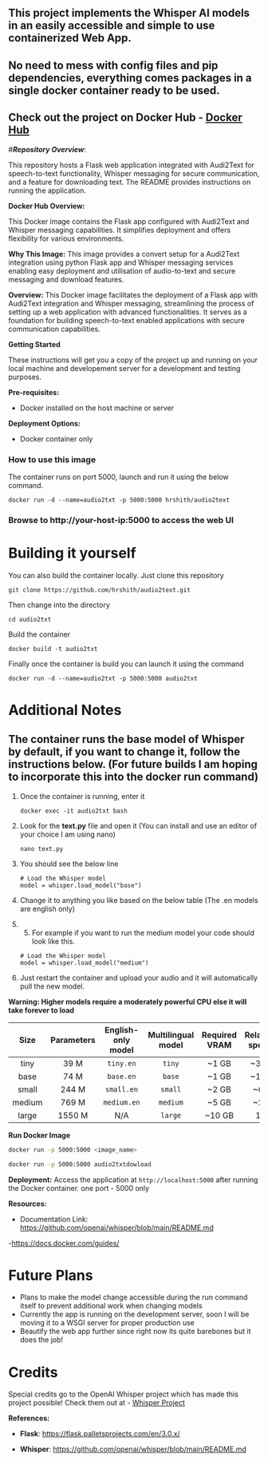 ## This project implements the Whisper AI models in an easily accessible and simple to use containerized Web App.
## No need to mess with config files and pip dependencies, everything comes packages in a single docker container ready to be used. 

## Check out the project on Docker Hub - [Docker Hub](https://hub.docker.com/repository/docker/asharshith/audio2txtdowload/general)

#***Repository Overview***:

This repository hosts a Flask web application integrated with Audi2Text for speech-to-text functionality, Whisper messaging for secure communication, and a feature for downloading text. The README provides instructions on running the application.

**Docker Hub Overview:**

This Docker image contains the Flask app configured with Audi2Text and Whisper messaging capabilities. It simplifies deployment and offers flexibility for various environments. 

**Why This Image:**
This image provides a convert setup for a  Audi2Text integration using python Flask app and Whisper messaging services enabling easy deployment and utilisation of audio-to-text and secure messaging  and download features.

**Overview:**
This Docker image facilitates the deployment of a Flask app with Audi2Text integration and Whisper messaging, streamlining the process of setting up a web application with advanced functionalities. It serves as a foundation for building speech-to-text enabled applications with secure communication capabilities.


**Getting Started**

These instructions will get you a copy of the project up and running on your local machine and developement server for a development and testing purposes.


**Pre-requisites:**
- Docker installed on the host machine or server 

**Deployment Options:**
- Docker container only 

### How to use this image

The container runs on port 5000, launch and run it using the below command.

```
docker run -d --name=audio2txt -p 5000:5000 hrshith/audio2text
```
### Browse to http://your-host-ip:5000 to access the web UI

# Building it yourself

You can also build the container locally. Just clone this repository
```
git clone https://github.com/hrshith/audio2text.git
```

Then change into the directory
```
cd audio2txt
```

Build the container
```
docker build -t audio2txt 
```

Finally once the container is build you can launch it using the command 
```
docker run -d --name=audio2txt -p 5000:5000 audio2txt
```

# Additional Notes

## The container runs the base model of Whisper by default, if you want to change it, follow the instructions below. (For future builds I am hoping to incorporate this into the docker run command)

1. Once the container is running, enter it
   ```
   docker exec -it audio2txt bash
   ```
2. Look for the **text.py** file and open it (You can install and use an editor of your choice I am using nano)
   ```
   nano text.py
   ```
3. You should see the below line
   ```
   # Load the Whisper model
   model = whisper.load_model("base")
   ```
4. Change it to anything you like based on the below table (The .en models are english only)

5. 5. For example if you want to run the medium model your code should look like this.
   ```
   # Load the Whisper model
   model = whisper.load_model("medium")
   ```
6. Just restart the container and upload your audio and it will automatically pull the new model.


**Warning: Higher models require a moderately powerful CPU else it will take forever to load**

|  Size  | Parameters | English-only model | Multilingual model | Required VRAM | Relative speed |
|:------:|:----------:|:------------------:|:------------------:|:-------------:|:--------------:|
|  tiny  |    39 M    |     `tiny.en`      |       `tiny`       |     ~1 GB     |      ~32x      |
|  base  |    74 M    |     `base.en`      |       `base`       |     ~1 GB     |      ~16x      |
| small  |   244 M    |     `small.en`     |      `small`       |     ~2 GB     |      ~6x       |
| medium |   769 M    |    `medium.en`     |      `medium`      |     ~5 GB     |      ~2x       |
| large  |   1550 M   |        N/A         |      `large`       |    ~10 GB     |       1x       |


**Run Docker Image**
```bash
docker run -p 5000:5000 <image_name>

docker run -p 5000:5000 audio2txtdowload
```

**Deployment:**
Access the application at `http://localhost:5000` after running the Docker container. one port - 5000 only 



**Resources:**
- Documentation Link:  https://github.com/openai/whisper/blob/main/README.md

 -https://docs.docker.com/guides/


  # Future Plans
- Plans to make the model change accessible during the run command itself to prevent additional work when changing models
- Currently the app is running on the development server, soon I will be moving it to a WSGI server for proper production use
- Beautify the web app further since right now its quite barebones but it does the job!

# Credits
Special credits go to the OpenAI Whisper project which has made this project possible! Check them out at - [Whisper Project](https://github.com/openai/whisper)


**References:**
- **Flask**: https://flask.palletsprojects.com/en/3.0.x/

- **Whisper**: https://github.com/openai/whisper/blob/main/README.md


